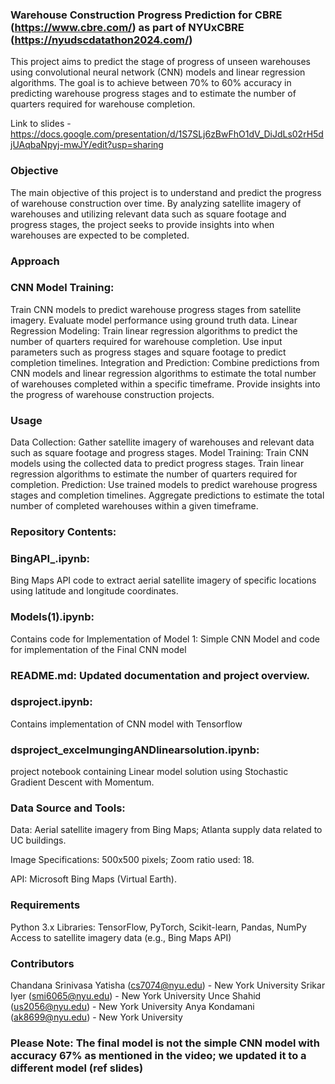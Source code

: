 ### Warehouse Construction Progress Prediction for CBRE (https://www.cbre.com/) as part of NYUxCBRE (https://nyudscdatathon2024.com/)
This project aims to predict the stage of progress of unseen warehouses using convolutional neural network (CNN) models and linear regression algorithms. The goal is to achieve between 70% to 60% accuracy in predicting warehouse progress stages and to estimate the number of quarters required for warehouse completion.

Link to slides - https://docs.google.com/presentation/d/1S7SLj6zBwFhO1dV_DiJdLs02rH5djUAqbaNpyj-mwJY/edit?usp=sharing


### Objective
The main objective of this project is to understand and predict the progress of warehouse construction over time. By analyzing satellite imagery of warehouses and utilizing relevant data such as square footage and progress stages, the project seeks to provide insights into when warehouses are expected to be completed.

### Approach
### CNN Model Training:
Train CNN models to predict warehouse progress stages from satellite imagery.
Evaluate model performance using ground truth data.
Linear Regression Modeling:
Train linear regression algorithms to predict the number of quarters required for warehouse completion.
Use input parameters such as progress stages and square footage to predict completion timelines.
Integration and Prediction:
Combine predictions from CNN models and linear regression algorithms to estimate the total number of warehouses completed within a specific timeframe.
Provide insights into the progress of warehouse construction projects.

### Usage
Data Collection:
Gather satellite imagery of warehouses and relevant data such as square footage and progress stages.
Model Training:
Train CNN models using the collected data to predict progress stages.
Train linear regression algorithms to estimate the number of quarters required for completion.
Prediction:
Use trained models to predict warehouse progress stages and completion timelines.
Aggregate predictions to estimate the total number of completed warehouses within a given timeframe.

### Repository Contents:

### BingAPI_.ipynb: 

Bing Maps API code to extract aerial satellite imagery of specific locations using latitude and longitude coordinates.
### Models(1).ipynb:
Contains code for Implementation of Model 1: Simple CNN Model
and 
code for implementation of the Final CNN model

### README.md: Updated documentation and project overview.

### dsproject.ipynb: 

Contains implementation of CNN model with Tensorflow
### dsproject_excelmungingANDlinearsolution.ipynb: 

project notebook containing Linear model solution using Stochastic Gradient Descent with Momentum.

### Data Source and Tools:

Data: Aerial satellite imagery from Bing Maps; Atlanta supply data related to UC buildings.

Image Specifications: 500x500 pixels; Zoom ratio used: 18.

API: Microsoft Bing Maps (Virtual Earth).

### Requirements
Python 3.x
Libraries: TensorFlow, PyTorch, Scikit-learn, Pandas, NumPy
Access to satellite imagery data (e.g., Bing Maps API)

### Contributors
Chandana Srinivasa Yatisha (cs7074@nyu.edu) - New York University
Srikar Iyer (smi6065@nyu.edu) - New York University
Unce Shahid (us2056@nyu.edu) - New York University
Anya Kondamani (ak8699@nyu.edu) - New York University

### Please Note: The final model is not the simple CNN model with accuracy 67% as mentioned in the video; we updated it to a different model (ref slides) 
